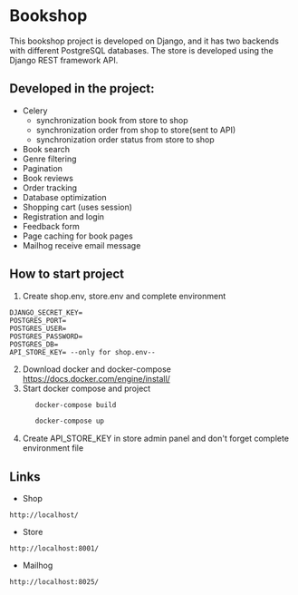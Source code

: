 # Bookshop
This bookshop project is developed on Django, and it has two backends with different PostgreSQL databases. 
The store is developed using the Django REST framework API.

## Developed in the project:
* Celery
  * synchronization book from store to shop
  * synchronization order from shop to store(sent to API)
  * synchronization order status from store to shop
* Book search
* Genre filtering
* Pagination
* Book reviews
* Order tracking 
* Database optimization
* Shopping cart (uses session)
* Registration and login
* Feedback form
* Page caching for book pages
* Mailhog receive email message

## How to start project
1. Create shop.env, store.env and complete environment
```
DJANGO_SECRET_KEY=
POSTGRES_PORT=
POSTGRES_USER=
POSTGRES_PASSWORD=
POSTGRES_DB=
API_STORE_KEY= --only for shop.env--
```
2. Download docker and docker-compose
   https://docs.docker.com/engine/install/
3. Start docker compose and project
    ```bash
       docker-compose build
      ```
    ```bash
       docker-compose up
      ```
4. Create API_STORE_KEY in store admin panel and don't forget complete environment file

## Links
* Shop
```
http://localhost/
```
* Store
```
http://localhost:8001/
```
* Mailhog
```
http://localhost:8025/
```